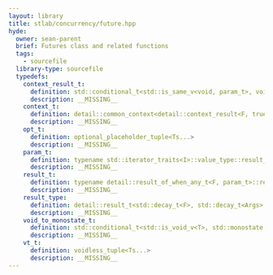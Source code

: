 ```yaml
---
layout: library
title: stlab/concurrency/future.hpp
hyde:
  owner: sean-parent
  brief: Futures class and related functions
  tags:
    - sourcefile
  library-type: sourcefile
  typedefs:
    context_result_t:
      definition: std::conditional_t<std::is_same_v<void, param_t>, void, param_t>
      description: __MISSING__
    context_t:
      definition: detail::common_context<detail::context_result<F, true, context_result_t>, F, detail::single_trigger, detail::all_trigger>
      description: __MISSING__
    opt_t:
      definition: optional_placeholder_tuple<Ts...>
      description: __MISSING__
    param_t:
      definition: typename std::iterator_traits<I>::value_type::result_type
      description: __MISSING__
    result_t:
      definition: typename detail::result_of_when_any_t<F, param_t>::result_type
      description: __MISSING__
    result_type:
      definition: detail::result_t<std::decay_t<F>, std::decay_t<Args>...>
      description: __MISSING__
    void_to_monostate_t:
      definition: std::conditional_t<std::is_void_v<T>, std::monostate, T>
      description: __MISSING__
    vt_t:
      definition: voidless_tuple<Ts...>
      description: __MISSING__
---
```

